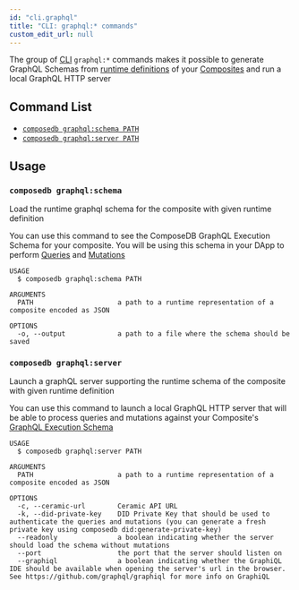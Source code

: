 ```yaml
---
id: "cli.graphql"
title: "CLI: graphql:* commands"
custom_edit_url: null
---
```


<head>
  <meta name="robots" content="noindex" />
  <meta name="googlebot" content="noindex" />
</head>

The group of [CLI](../modules/cli.md) `graphql:*` commands makes it possible to generate GraphQL Schemas from [runtime definitions](./cli.composite.md#composedb-compositecompile) of your [Composites](../../guides/concepts-overview.md#composites) and run a local GraphQL HTTP server

## Command List

- [`composedb graphql:schema PATH`](#composedb-graphqlschema)
- [`composedb graphql:server PATH`](#composedb-graphqlserver)

## Usage

### `composedb graphql:schema`

Load the runtime graphql schema for the composite with given runtime definition

You can use this command to see the ComposeDB GraphQL Execution Schema for your composite.
You will be using this schema in your DApp to perform [Queries](../../guides/interacting/mutations.mdx) and [Mutations](../../guides/interacting/mutations.mdx)

```
USAGE
  $ composedb graphql:schema PATH

ARGUMENTS
  PATH                     a path to a runtime representation of a composite encoded as JSON

OPTIONS
  -o, --output             a path to a file where the schema should be saved
```

### `composedb graphql:server`

Launch a graphQL server supporting the runtime schema of the composite with given runtime definition

You can use this command to launch a local GraphQL HTTP server that will be able to process queries and mutations against
your Composite's [GraphQL Execution Schema](./cli.graphql.md#composedb-graphqlschema)

```
USAGE
  $ composedb graphql:server PATH

ARGUMENTS
  PATH                     a path to a runtime representation of a composite encoded as JSON

OPTIONS
  -c, --ceramic-url        Ceramic API URL
  -k, --did-private-key    DID Private Key that should be used to authenticate the queries and mutations (you can generate a fresh private key using composedb did:generate-private-key)
  --readonly               a boolean indicating whether the server should load the schema without mutations
  --port                   the port that the server should listen on
  --graphiql               a boolean indicating whether the GraphiQL IDE should be available when opening the server's url in the browser. See https://github.com/graphql/graphiql for more info on GraphiQL
  
```
